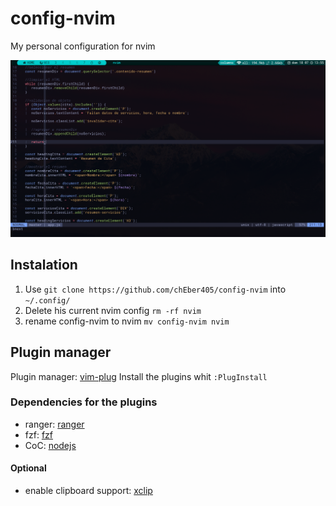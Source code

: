 # config-nvim
My personal configuration for nvim

![Vim file edit](pictures/config.png)

## Instalation
1. Use `git clone https://github.com/chEber405/config-nvim` into `~/.config/`
1. Delete his current nvim config `rm -rf nvim`
1. rename config-nvim to nvim `mv config-nvim nvim`

## Plugin manager
Plugin manager: [vim-plug](https://github.com/junegunn/vim-plug)
Install the plugins whit `:PlugInstall`

### Dependencies for the plugins
- ranger:  [ranger](https://github.com/ranger/ranger)
- fzf: [fzf](https://github.com/junegunn/fzf)
- CoC: [nodejs](https://nodejs.org/en/download/)

#### Optional
- enable clipboard support: [xclip](https://archlinux.org/packages/extra/x86_64/xclip/)
